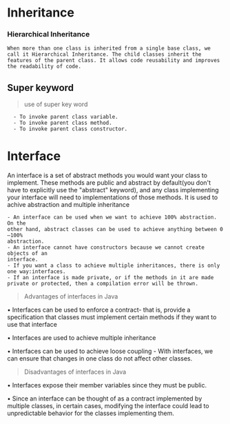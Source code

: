 # Inheritance

### Hierarchical Inheritance

    When more than one class is inherited from a single base class, we call it Hierarchical Inheritance. The child classes inherit the features of the parent class. It allows code reusability and improves the readability of code.


   ## Super keyword
   > use of super key word

      - To invoke parent class variable.
      - To invoke parent class method. 
      - To invoke parent class constructor.





# Interface 
An interface is a set of abstract methods you would want your class to implement. These methods are public and abstract by default(you don't have to explicitly use the "abstract" keyword), and any class implementing your interface will need to implementations of those methods.
 It is used to achive abstraction and multiple inheritance

    - An interface can be used when we want to achieve 100% abstraction. On the
    other hand, abstract classes can be used to achieve anything between 0—100%
    abstraction.    
    - An interface cannot have constructors because we cannot create objects of an
    interface.
    - If you want a class to achieve multiple inheritances, there is only one way:interfaces.
    - If an interface is made private, or if the methods in it are made private or protected, then a compilation error will be thrown.





 > Advantages of interfaces in Java
 
 • Interfaces can be used to enforce a contract- that is, provide a specification
 that classes must implement certain methods if they want to use that interface
 
 • Interfaces are used to achieve multiple inheritance
 
 • Interfaces can be used to achieve loose coupling - With interfaces, we can ensure
 that changes in one class do not affect other classes.
 

> Disadvantages of interfaces in Java

• Interfaces expose their member variables since they must be public.

• Since an interface can be thought of as a contract implemented by multiple
classes, in certain cases, modifying the interface could lead to unpredictable
behavior for the classes implementing them.